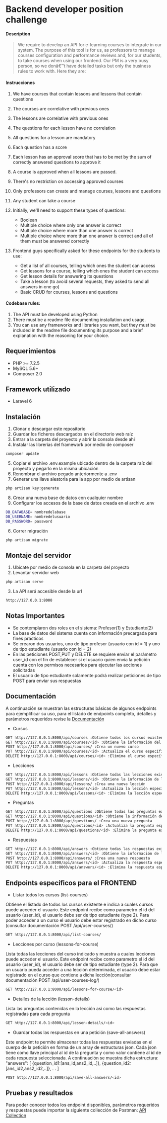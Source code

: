 # Backend developer position challenge

#### Description
> We require to develop an API for e-learning courses to integrate in our system. The purpose of this tool is for us, as professors to manage courses configuration and performance reviews and, for our students, to take courses when using our frontend. Our PM is a very busy person, so we donâ€™t have detailed tasks but only the business rules to work with. Here they are:
>

#### Instrucciones


1.    We have courses that contain lessons and lessons that contain questions

2.    The courses are correlative with previous ones

3.    The lessons are correlative with previous ones

4.    The questions for each lesson have no correlation

5.    All questions for a lesson are mandatory

6.    Each question has a score

7.    Each lesson has an approval score that has to be met by the sum of correctly answered questions to approve it

8.    A course is approved when all lessons are passed.

9.    There's no restriction on accessing approved courses

10.    Only professors can create and manage courses, lessons and questions

11.    Any student can take a course

12. Initially, we'll need to support these types of questions:
	* Boolean
	* Multiple choice where only one answer is correct
	* Multiple choice where more than one answer is correct
	* Multiple choice where more than one answer is correct and all of them must be answered correctly

13. Frontend guys specifically asked for these endpoints for the students to use:

	* Get a list of all courses, telling which ones the student can access
	* Get lessons for a course, telling which ones the student can access
	* Get lesson details for answering its questions
	* Take a lesson (to avoid several requests, they asked to send all answers in one go)
	* Basic CRUD for courses, lessons and questions

#### Codebase rules:

1.    The API must be developed using Python
2.    There must be a readme file documenting installation and usage.
3.    You can use any frameworks and libraries you want, but they must be included in the readme file documenting its purpose and a brief explanation with the reasoning for your choice.

## Requerimientos
* PHP >= 7.2.5
* MySQL 5.6+
* Composer 2.0

## Framework utilizado
* Laravel 6

## Instalación
1. Clonar o descargar este repositorio
2. Guardar los ficheros descargados en el directorio web raíz
3. Entrar a la carpeta del proyecto y abrir la consola desde ahi
4. Instalar las librerías del framework por medio de composer
```bash
composer update
```
5. Copiar el archivo .env.example ubicado dentro de la carpeta raíz del proyecto y pegarlo en la misma ubicación
6. Renombrar el archivo pegado anteriormente a .env
7. Generar una llave aleatoria para la app por medio de artisan
```bash
php artisan key:generate
```
8. Crear una nueva base de datos con cualquier nombre
9. Configurar los accesos de la base de datos creada en el archivo .env
```bash
DB_DATABASE= nombredelabase
DB_USERNAME= nombredelusuario
DB_PASSWORD= password
```
6. Correr migración 
```bash
php artisan migrate
```

## Montaje del servidor
1. Ubicate por medio de consola en la carpeta del proyecto
2. Levantar servidor web
```bash
php artisan serve
```
3. La API será accesible desde la url 
```bash
http://127.0.0.1:8000
```

## Notas Importantes
* Se contemplaron dos roles en el sistema: Profesor(1) y Estudiante(2) 
* La base de datos del sistema cuenta con información precargada para fines prácticos
* Se crearon dos usuarios, uno de tipo profesor (usuario con id = 1) y uno de tipo estudiante (usuario con id = 2)
* En las peticiones POST,PUT y DELETE se requiere enviar el parámetro user_id con el fin de establecer si el usuario quien envia la petición cuenta con los permisos necesarios para ejecutar las acciones solicitadas
* El usuario de tipo estudiante solamente podrá realizar peticiones de tipo POST para enviar sus respuestas


## Documentación
A continuación se muestran las estructuras básicas de algunos endpoints para ejemplificar su uso, para el listado de endpoints completo, detalles y parámetros requeridos revise la <a href="https://documenter.getpostman.com/view/13265144/TVYKZbTC#1d165f52-8c5f-425a-8694-9eea0528afcf" target="_blank">Documentación</a>

* Cursos
```bash
GET http://127.0.0.1:8000/api/courses :Obtiene todos los cursos existentes
GET http://127.0.0.1:8000/api/courses/<id> :Obtiene la información del curso específicado por medio de su id
POST http://127.0.0.1:8000/api/courses/ :Crea un nuevo curso
PUT http://127.0.0.1:8000/api/courses/<id> :Actualiza el curso específicado por medio de su id
DELETE http://127.0.0.1:8000/api/courses/<id> :Elimina el curso específicado por medio de su id
```

* Lecciones
```bash
GET http://127.0.0.1:8000/api/lessons :Obtiene todas las lecciones existentes
GET http://127.0.0.1:8000/api/lessons/<id> :Obtiene la información de la lección específicada por medio de su id
POST http://127.0.0.1:8000/api/lessons/ :Crea una nueva lección
PUT http://127.0.0.1:8000/api/lessons/<id> :Actualiza la lección específicada por medio de su id
DELETE http://127.0.0.1:8000/api/lessons/<id> :Elimina la lección específicada por medio de su id
```

* Preguntas
```bash
GET http://127.0.0.1:8000/api/questions :Obtiene todas las preguntas existentes
GET http://127.0.0.1:8000/api/questions/<id> :Obtiene la información de la pregunta específicada por medio de su id
POST http://127.0.0.1:8000/api/questions/ :Crea una nueva pregunta
PUT http://127.0.0.1:8000/api/questions/<id> :Actualiza la pregunta específicada por medio de su id
DELETE http://127.0.0.1:8000/api/questions/<id> :Elimina la pregunta específicada por medio de su id
```

* Respuestas
```bash
GET http://127.0.0.1:8000/api/answers :Obtiene todas las respuestas existentes
GET http://127.0.0.1:8000/api/answers/<id> :Obtiene la información de la respuesta específicada por medio de su id
POST http://127.0.0.1:8000/api/answers/ :Crea una nueva respuesta
PUT http://127.0.0.1:8000/api/answers/<id> :Actualiza la respuesta específicada por medio de su id
DELETE http://127.0.0.1:8000/api/answers/<id> :Elimina la respuesta específicada por medio de su id
```

## Endpoints específicos para el FRONTEND

* Listar todos los cursos (list-courses)

Obtiene el listado de todos los cursos existente e indica a cuales cursos puede acceder el usuario. Este endpoint recibe como parametro el id del usuario (user_id), el usuario debe ser de tipo estudiante (type 2). Para poder acceder a un curso el usuario debe estar registrado en dicho curso (consultar documentación POST /api/user-courses/)

```bash
GET http://127.0.0.1:8000/api/list-courses/
```

* Lecciones por curso (lessons-for-course)

Lista todas las lecciones del curso indicado y muestra a cuales lecciones puede acceder el usuario. Este endpoint recibe como parametro el id del usuario (user_id), el usuario debe ser de tipo estudiante (type 2). Para que un usuario pueda acceder a una lección determinada, el usuario debe estar registrado en el curso que contiene a dicha lección(consultar documentación POST /api/user-courses-log/)

```bash
GET http://127.0.0.1:8000/api/lessons-for-course/<id>
```

* Detalles de la lección (lesson-details)

Lista las preguntas contenidas en la lección así como las respuestas registradas para cada pregunta

```bash
GET http://127.0.0.1:8000/api/lesson-details/<id>
```

* Guardar todas las respuestas en una petición (save-all-answers)

Este endpoint te permite almacenar todas las respuestas enviadas en el cuerpo de la petición en forma de un array de estructuras json. Cada json tiene como llave principal al id de la pregunta y como valor contiene al id de cada respuesta seleccionada. A continuación se muestra dicha estructura:
"answers": [
   {question_id1:[ans_id,ans2_id,..]},
   {question_id2:[ans_id2,ans2_id2,..]},
   .
   .
]


```bash
POST http://127.0.0.1:8000/api/save-all-answers/<id>
```


## Pruebas y resultados

Para poder conocer todos los endpoint disponibles, parámetros requeridos y respuestas puede importar la siguiente collección de Postman: <a href="https://www.postman.com/collections/39781919c0b0fe8cd50b">API Collection</a>